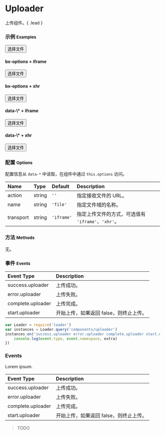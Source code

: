 # Uploader

上传组件。{ .lead }

### 示例 <small>Examples</small>

<div class="bs-example">
    <div class="content">
        <form>
            <button bx-name="components/uploader" data-action="api/upload.json" class="btn btn-default">选择文件</button>
        </form>
    </div>
</div>
<div class="bs-example">
    <div class="content">
        <div class="row">
            <div class="col-xs-6">
                <form>
                    <h4>bx-options + iframe</h4>  
                    <button bx-name="components/uploader" bx-options="{
                        name: 'file1',
                        action: 'api/upload.json',
                        transport: 'iframe'
                    }" type="button" class="btn btn-default"><span class="glyphicon glyphicon-open"></span> 选择文件</button>
                </form>
            </div>
            <div class="col-xs-6">
                <form>
                    <h4>bx-options + xhr</h4>  
                    <button bx-name="components/uploader" bx-options="{
                        name: 'file2',
                        action: 'api/upload.json',
                        transport: 'xhr'
                    }" type="button" class="btn btn-default"><span class="glyphicon glyphicon-open"></span> 选择文件</button>
                </form>
            </div>
        </div>
    </div>
</div>
<div class="bs-example">
    <div class="content">
        <div class="row">
            <div class="col-xs-6">
                <form>
                    <h4>data-\* + iframe</h4>  
                    <button bx-name="components/uploader" data-name="file3" data-action="api/upload.json" data-transport="iframe" type="button" class="btn btn-default"><span class="glyphicon glyphicon-open"></span> 选择文件</button>
                </form>
            </div>
            <div class="col-xs-6">
                <form>
                    <h4>data-\* + xhr</h4>  
                    <button bx-name="components/uploader" data-name="file4" data-action="api/upload.json" data-transport="xhr" type="button" class="btn btn-default"><span class="glyphicon glyphicon-open"></span> 选择文件</button>
                </form>
            </div>
        </div>
    </div>
</div>

<script type="text/javascript">
    require(['loader', 'log'], function(Loader, log) {
        Loader.boot(function() {
            var instances = Loader.query('components/uploader')
            instances.on('success.uploader error.uploader complete.uploader start.uploader', function(event, extra) {
                log(
                    '_' + event.type + '_ ' + 
                    '*' + event.namespace + '* ',
                    extra
                )
            })
        })
    })
</script>

### 配置 <small>Options</small>

配置信息从 `data-*` 中读取，在组件中通过 `this.options` 访问。

Name | Type | Default | Description
:--- | :--- | :------ | :----------
action | string | `''` | 指定接收文件的 URL。
name | string | `'file'` | 指定文件域的名称。
transport | string | `'iframe'` | 指定上传文件的方式，可选值有 `'iframe'`、`'xhr'`。

### 方法 <small>Methods</small>

无。

### 事件 <small>Events</small>

Event Type | Description
:--------- | :----------
success.uploader | 上传成功。
error.uploader | 上传失败。
complete.uploader | 上传完成。
start.uploader | 开始上传，如果返回 false，则终止上传。

```js
var Loader = require('loader')
var instances = Loader.query('components/uploader')
instances.on('success.uploader error.uploader complete.uploader start.uploader', function(event, extra) {
    console.log(event.type, event.namespace, extra)
})
```

<h3><!-- 事件  -->Events</h3>
<p>Lorem ipsum.</p>
<table class="table table-bordered">
    <thead>
        <tr>
            <th align="left"> Event Type </th>
            <th align="left"> Description</th>
        </tr>
    </thead>
    <tbody>
        <tr>
            <td align="left"> success.uploader </td>
            <td align="left"> 上传成功。</td>
        </tr>
        <tr>
            <td align="left"> error.uploader </td>
            <td align="left"> 上传失败。</td>
        </tr>
        <tr>
            <td align="left"> complete.uploader </td>
            <td align="left"> 上传完成。</td>
        </tr>
        <tr>
            <td align="left"> start.uploader </td>
            <td align="left"> 开始上传，如果返回 false，则终止上传。</td>
        </tr>
    </tbody>
</table>
<blockquote>
    <p>TODO</p>
</blockquote>